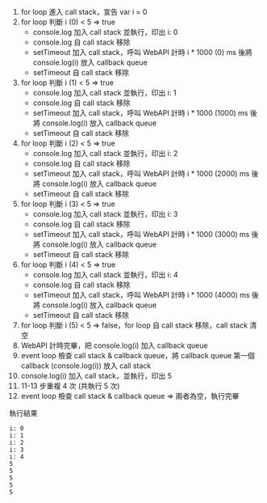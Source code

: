 1. for loop 進入 call stack，宣告 var i = 0
2. for loop 判斷 i (0) < 5 => true
    - console.log 加入 call stack 並執行，印出 i: 0
    - console.log 自 call stack 移除
    - setTimeout 加入 call stack，呼叫 WebAPI 計時 i * 1000 (0) ms 後將 console.log(i) 放入 callback queue
    - setTimeout 自 call stack 移除
3. for loop 判斷 i (1) < 5 => true
    - console.log 加入 call stack 並執行，印出 i: 1
    - console.log 自 call stack 移除
    - setTimeout 加入 call stack，呼叫 WebAPI 計時 i * 1000 (1000) ms 後將 console.log(i) 放入 callback queue
    - setTimeout 自 call stack 移除
4. for loop 判斷 i (2) < 5 => true
    - console.log 加入 call stack 並執行，印出 i: 2
    - console.log 自 call stack 移除
    - setTimeout 加入 call stack，呼叫 WebAPI 計時 i * 1000 (2000) ms 後將 console.log(i) 放入 callback queue
    - setTimeout 自 call stack 移除
6. for loop 判斷 i (3) < 5 => true
    - console.log 加入 call stack 並執行，印出 i: 3
    - console.log 自 call stack 移除
    - setTimeout 加入 call stack，呼叫 WebAPI 計時 i * 1000 (3000) ms 後將 console.log(i) 放入 callback queue
    - setTimeout 自 call stack 移除
8. for loop 判斷 i (4) < 5 => true
    - console.log 加入 call stack 並執行，印出 i: 4
    - console.log 自 call stack 移除
    - setTimeout 加入 call stack，呼叫 WebAPI 計時 i * 1000 (4000) ms 後將 console.log(i) 放入 callback queue
    - setTimeout 自 call stack 移除
10. for loop 判斷 i (5) < 5 => false，for loop 自 call stack 移除，call stack 清空
11. WebAPI 計時完畢，把 console.log(i) 加入 callback queue
12. event loop 檢查 call stack & callback queue，將 callback queue 第一個 callback (console.log(i)) 放入 call stack
13. console.log(i) 加入 call stack，並執行，印出 5
14. 11-13 步重複 4 次 (共執行 5 次)
15. event loop 檢查 call stack & callback queue => 兩者為空，執行完畢

執行結果
```
i: 0
i: 1
i: 2
i: 3
i: 4
5
5
5
5
5
```
